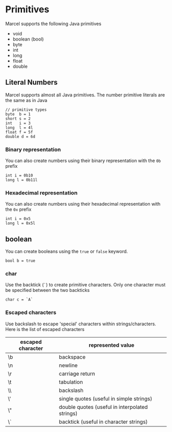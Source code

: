 # Primitives
Marcel supports the following Java primitives

- void
- boolean (bool)
- byte
- int
- long
- float
- double

## Literal Numbers

Marcel supports almost all Java primitives. The number primitive literals are the same as in Java

```marcel
// primitive types
byte  b = 1
short s = 2
int   i = 3
long  l = 4l
float f = 5f
double d = 6d
```

### Binary representation

You can also create numbers using their binary representation with the `0b` prefix

```marcel
int i = 0b10
long l = 0b11l
```


### Hexadecimal representation

You can also create numbers using their hexadecimal representation with the `0x` prefix

```marcel
int i = 0x5
long l = 0x5l
```

## boolean

You can create booleans using the `true` or `false` keyword.

```marcel
bool b = true
```

### char
Use the backtick (<code>`</code>) to create primitive characters.
Only one character must be specified between the two backticks


```marcel
char c = `A`
```


### Escaped characters
Use backslash to escape 'special' characters within strings/characters. Here is the list of escaped characters

| escaped character | represented value                              | 
|-------------------|------------------------------------------------|
| \b                | backspace	                                     | 
| \n                | newline	                                       | 
| \r                | carriage return	                               | 
| \t                | tabulation	                                    | 
| \\\\              | backslash	                                     | 
| \\\'              | single quotes (useful in simple strings)	      | 
| \\\"              | double quotes (useful in interpolated strings) | 
| \\\`              | backtick (useful in character strings)	        | 

